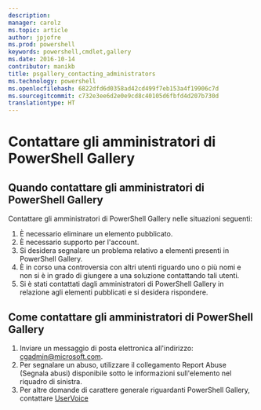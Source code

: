 ```yaml
---
description: 
manager: carolz
ms.topic: article
author: jpjofre
ms.prod: powershell
keywords: powershell,cmdlet,gallery
ms.date: 2016-10-14
contributor: manikb
title: psgallery_contacting_administrators
ms.technology: powershell
ms.openlocfilehash: 6822dfd6d0358ad42cd499f7eb153a4f19906c7d
ms.sourcegitcommit: c732e3ee6d2e0e9cd8c40105d6fbfd4d207b730d
translationtype: HT
---
```

# <a name="contact-gallery-administrators"></a>Contattare gli amministratori di PowerShell Gallery

## <a name="when-to-contact-gallery-administrators"></a>Quando contattare gli amministratori di PowerShell Gallery

Contattare gli amministratori di PowerShell Gallery nelle situazioni seguenti:

1. È necessario eliminare un elemento pubblicato.
2. È necessario supporto per l'account.
3. Si desidera segnalare un problema relativo a elementi presenti in PowerShell Gallery.
4. È in corso una controversia con altri utenti riguardo uno o più nomi e non si è in grado di giungere a una soluzione contattando tali utenti.
5. Si è stati contattati dagli amministratori di PowerShell Gallery in relazione agli elementi pubblicati e si desidera rispondere.

## <a name="how-to-contact-gallery-administrators"></a>Come contattare gli amministratori di PowerShell Gallery

1. Inviare un messaggio di posta elettronica all'indirizzo: cgadmin@microsoft.com.
2. Per segnalare un abuso, utilizzare il collegamento Report Abuse (Segnala abusi) disponibile sotto le informazioni sull'elemento nel riquadro di sinistra.
3. Per altre domande di carattere generale riguardanti PowerShell Gallery, contattare [UserVoice](http://windowsserver.uservoice.com/forums/301869-powershell)

